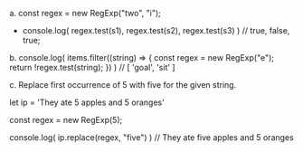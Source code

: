 a. const regex = new RegExp("two", "i");

* console.log(
regex.test(s1),
regex.test(s2),
regex.test(s3)
) 
// true, false, true;

b. console.log( 
    items.filter((string) => {
    const regex = new RegExp("e");
    return !regex.test(string);
    }) 
) // [ 'goal', 'sit' ]

c. Replace first occurrence of 5 with five for the given string.

let ip = 'They ate 5 apples and 5 oranges'

const regex = new RegExp(5);
 
console.log( ip.replace(regex, "five") ) // They ate five apples and 5 oranges
